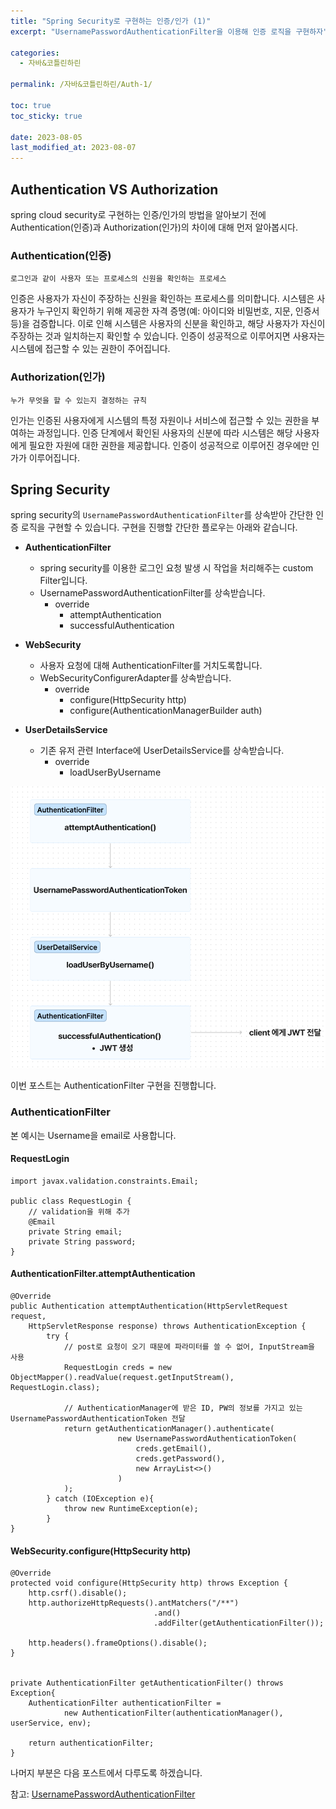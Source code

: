 ```yaml
---
title: "Spring Security로 구현하는 인증/인가 (1)"
excerpt: "UsernamePasswordAuthenticationFilter을 이용해 인증 로직을 구현하자"

categories:
  - 자바&코틀린하린

permalink: /자바&코틀린하린/Auth-1/

toc: true
toc_sticky: true

date: 2023-08-05
last_modified_at: 2023-08-07
---
```


  

## Authentication VS Authorization
spring cloud security로 구현하는 인증/인가의 방법을 알아보기 전에 Authentication(인증)과 Authorization(인가)의 차이에 대해 먼저 알아봅시다.

### Authentication(인증) 
`로그인과 같이 사용자 또는 프로세스의 신원을 확인하는 프로세스`

인증은 사용자가 자신이 주장하는 신원을 확인하는 프로세스를 의미합니다. 시스템은 사용자가 누구인지 확인하기 위해 제공한 자격 증명(예: 아이디와 비밀번호, 지문, 인증서 등)을 검증합니다. 이로 인해 시스템은 사용자의 신분을 확인하고, 해당 사용자가 자신이 주장하는 것과 일치하는지 확인할 수 있습니다. 인증이 성공적으로 이루어지면 사용자는 시스템에 접근할 수 있는 권한이 주어집니다.

### Authorization(인가)
`누가 무엇을 할 수 있는지 결정하는 규칙`

인가는 인증된 사용자에게 시스템의 특정 자원이나 서비스에 접근할 수 있는 권한을 부여하는 과정입니다. 인증 단계에서 확인된 사용자의 신분에 따라 시스템은 해당 사용자에게 필요한 자원에 대한 권한을 제공합니다. 인증이 성공적으로 이루어진 경우에만 인가가 이루어집니다.


## Spring Security

spring security의 `UsernamePasswordAuthenticationFilter`를 상속받아 간단한 인증 로직을 구현할 수 있습니다. 구현을 진행할 간단한 플로우는 아래와 같습니다.

- **AuthenticationFilter**
	- spring security를 이용한 로그인 요청 발생 시 작업을 처리해주는 custom Filter입니다.
	- UsernamePasswordAuthenticationFilter를 상속받습니다.
		- override
			- attemptAuthentication
			- successfulAuthentication

- **WebSecurity**
	- 사용자 요청에 대해 AuthenticationFilter를 거치도록합니다.
	- WebSecurityConfigurerAdapter를 상속받습니다.
		- override
			- configure(HttpSecurity http)
			- configure(AuthenticationManagerBuilder auth) 
			
- **UserDetailsService**
	- 기존 유저 관련 Interface에 UserDetailsService를 상속받습니다.
		- override
			- loadUserByUsername

![enter image description here](https://github.com/rineeee/rineeee.github.io/blob/main/assets/images/auth.png?raw=true)

이번  포스트는 AuthenticationFilter 구현을 진행합니다. 

### AuthenticationFilter

본 예시는 Username을 email로 사용합니다.

#### RequestLogin

    import javax.validation.constraints.Email;
    
    public class RequestLogin {  
	    // validation을 위해 추가
	    @Email  
		private String email;  	  
		private String password;  
	}

#### AuthenticationFilter.attemptAuthentication

    @Override  
	public Authentication attemptAuthentication(HttpServletRequest request,  
	  	HttpServletResponse response) throws AuthenticationException {  
		  	try {  
				// post로 요청이 오기 때문에 파라미터를 쓸 수 없어, InputStream을 사용
		        RequestLogin creds = new ObjectMapper().readValue(request.getInputStream(), RequestLogin.class);  
		 
		 		// AuthenticationManager에 받은 ID, PW의 정보를 가지고 있는 UsernamePasswordAuthenticationToken 전달
		 		return getAuthenticationManager().authenticate(  
		                	new UsernamePasswordAuthenticationToken(  
		                        creds.getEmail(),  
		  						creds.getPassword(),  
		 						new ArrayList<>()  
		                	)  
		        );  
		  	} catch (IOException e){  
		        throw new RuntimeException(e);  
		  	}  
	}


#### WebSecurity.configure(HttpSecurity http)

   
    @Override  
	protected void configure(HttpSecurity http) throws Exception {		    
	    http.csrf().disable();  
		http.authorizeHttpRequests().antMatchers("/**")  
		               				.and()  
		                			.addFilter(getAuthenticationFilter());  
	  
		http.headers().frameOptions().disable();  
	}  
  

	private AuthenticationFilter getAuthenticationFilter() throws Exception{  
	    AuthenticationFilter authenticationFilter =  
	            new AuthenticationFilter(authenticationManager(), userService, env);  
	  
		return authenticationFilter;  
	}


나머지 부분은  다음 포스트에서 다루도록 하겠습니다.

참고:
[UsernamePasswordAuthenticationFilter](https://docs.spring.io/spring-security/site/docs/current/api/org/springframework/security/web/authentication/UsernamePasswordAuthenticationFilter.html)
